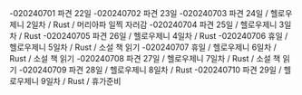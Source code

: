 -020240701 파견 22일
-020240702 파견 23일
-020240703 파견 24일 / 헬로우제니 2일차 / Rust / 머리아파 일찍 자러감
-020240704 파견 25일 / 헬로우제니 3일차 / Rust
-020240705 파견 26일 / 헬로우제니 4일차 / Rust
-020240706 휴일 / 헬로우제니 5일차 / Rust / 소설 책 읽기
-020240707 휴일 / 헬로우제니 6일차 / Rust / 소설 책 읽기
-020240708 파견 27일 / 헬로우제니 7일차 / Rust / 소설 책 읽기
-020240709 파견 28일 / 헬로우제니 8일차 / Rust
-020240710 파견 29일 / 헬로우제니 9일차 / Rust / 휴가준비
